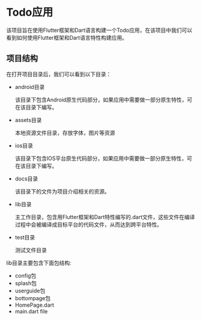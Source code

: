 # Todo应用
该项目旨在使用Flutter框架和Dart语言构建一个Todo应用，在该项目中我们可以看到如何使用Flutter框架和Dart语言特性构建应用。
## 项目结构
在打开项目目录后，我们可以看到以下目录：
- android目录

  该目录下包含Android原生代码部分，如果应用中需要做一部分原生特性，可在该目录下编写。
- assets目录

  本地资源文件目录，存放字体，图片等资源
- ios目录

  该目录下包含IOS平台原生代码部分，如果应用中需要做一部分原生特性，可在该目录下编写。
- docs目录

  该目录下的文件为项目介绍相关的资源。
- lib目录

  主工作目录，包含用Flutter框架和Dart特性编写的.dart文件，这些文件在编译过程中会被编译成目标平台的代码文件，从而达到跨平台特性。
- test目录

  测试文件目录

lib目录主要包含下面包结构:
- config包
- splash包
- userguide包
- bottompage包
- HomePage.dart
- main.dart file


